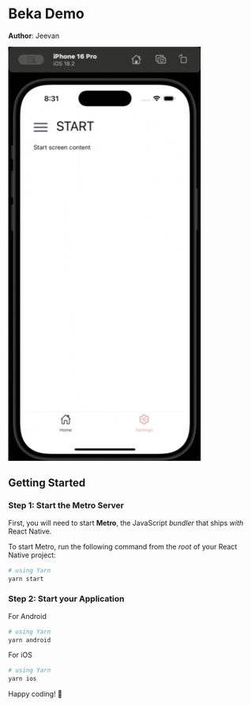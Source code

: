 # **Beka Demo**

**Author**: Jeevan

![Beka Demo GIF](https://github.com/kajeevan025/Beka/blob/main/BekaDemo.gif)

## Getting Started

### Step 1: Start the Metro Server

First, you will need to start **Metro**, the JavaScript _bundler_ that ships _with_ React Native.

To start Metro, run the following command from the _root_ of your React Native project:

```bash
# using Yarn
yarn start

```

### Step 2: Start your Application

For Android

```bash
# using Yarn
yarn android
```

For iOS

```bash
# using Yarn
yarn ios
```

Happy coding! 🚀
